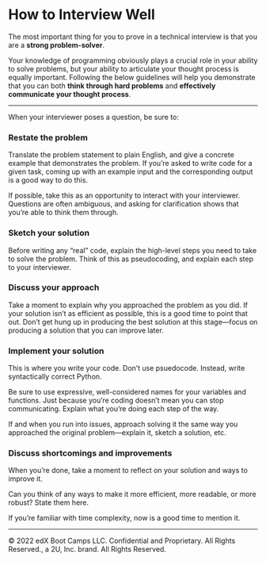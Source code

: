 # How to Interview Well

The most important thing for you to prove in a technical interview is that you are a **strong
problem-solver**.

Your knowledge of programming obviously plays a crucial role in your ability to solve problems,
but your ability to articulate your thought process is equally important. Following the below
guidelines will help you demonstrate that you can both **think through hard problems** and
**effectively communicate your thought process**.

- - -

When your interviewer poses a question, be sure to:

### Restate the problem

Translate the problem statement to plain English, and give a concrete example
that demonstrates the problem. If you’re asked to write code for a given task,
coming up with an example input and the corresponding output is a good way to
do this.

If possible, take this as an opportunity to interact with your interviewer.
Questions are often ambiguous, and asking for clarification shows that you’re able
to think them through.

### Sketch your solution

Before writing any “real” code, explain the high-level steps you need to take to
solve the problem. Think of this as pseudocoding, and explain each step to your
interviewer.

### Discuss your approach

Take a moment to explain why you approached the problem as you did.
If your solution isn’t as efficient as possible, this is a good time to point that out.
Don’t get hung up in producing the best solution at this stage—focus on producing
a solution that you can improve later.

### Implement your solution

This is where you write your code. Don’t use psuedocode. Instead, write syntactically
correct Python.

Be sure to use expressive, well-considered names for your variables and functions.
Just because you’re coding doesn’t mean you can stop communicating. Explain
what you’re doing each step of the way.

If and when you run into issues, approach solving it the same way you approached
the original problem—explain it, sketch a solution, etc.

### Discuss shortcomings and improvements

When you’re done, take a moment to reflect on your solution and ways to improve
it.

Can you think of any ways to make it more efficient, more readable, or more
robust? State them here.

If you’re familiar with time complexity, now is a good time to mention it.

- - -

© 2022 edX Boot Camps LLC. Confidential and Proprietary. All Rights Reserved., a 2U, Inc. brand. All Rights Reserved.

